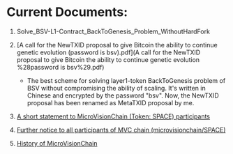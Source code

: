 # Current Documents:

1. Solve_BSV-L1-Contract_BackToGenesis_Problem_WithoutHardFork

2. [A call for the NewTXID proposal to give Bitcoin the ability to continue genetic evolution (password is bsv).pdf](A call for the NewTXID proposal to give Bitcoin the ability to continue genetic evolution %28password is bsv%29.pdf)
   - The best scheme for solving layer1-token BackToGenesis problem of BSV without compromising the ability of scaling. It's written in Chinese and encrypted by the password "bsv". Now, the NewTXID proposal has been renamed as MetaTXID proposal by me.

3. [A short statement to MicroVisionChain (Token: SPACE) participants](A_short_statement_to_MicroVisionChain_participants.md)

4. [Further notice to all participants of MVC chain (microvisionchain/SPACE)](Further_notice_to_MicroVisionChain_participants.md)

5. [History of MicroVisionChain](History_of_MicroVisionChain.md
)
